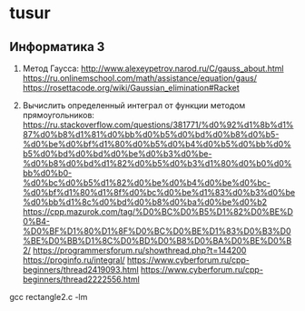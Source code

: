 # tusur

## Информатика 3

1. Метод Гаусса: http://www.alexeypetrov.narod.ru/C/gauss_about.html https://ru.onlinemschool.com/math/assistance/equation/gaus/ 
https://rosettacode.org/wiki/Gaussian_elimination#Racket

2. Вычислить определенный интеграл от функции методом прямоугольников: https://ru.stackoverflow.com/questions/381771/%d0%92%d1%8b%d1%87%d0%b8%d1%81%d0%bb%d0%b5%d0%bd%d0%b8%d0%b5-%d0%be%d0%bf%d1%80%d0%b5%d0%b4%d0%b5%d0%bb%d0%b5%d0%bd%d0%bd%d0%be%d0%b3%d0%be-%d0%b8%d0%bd%d1%82%d0%b5%d0%b3%d1%80%d0%b0%d0%bb%d0%b0-%d0%bc%d0%b5%d1%82%d0%be%d0%b4%d0%be%d0%bc-%d0%bf%d1%80%d1%8f%d0%bc%d0%be%d1%83%d0%b3%d0%be%d0%bb%d1%8c%d0%bd%d0%b8%d0%ba%d0%be%d0%b2 
https://cpp.mazurok.com/tag/%D0%BC%D0%B5%D1%82%D0%BE%D0%B4-%D0%BF%D1%80%D1%8F%D0%BC%D0%BE%D1%83%D0%B3%D0%BE%D0%BB%D1%8C%D0%BD%D0%B8%D0%BA%D0%BE%D0%B2/ 
https://programmersforum.ru/showthread.php?t=144200 
https://proginfo.ru/integral/ 
https://www.cyberforum.ru/cpp-beginners/thread2419093.html 
https://www.cyberforum.ru/cpp-beginners/thread2222556.html

gcc rectangle2.c -lm